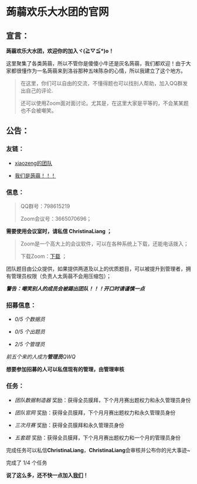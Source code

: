 # **蒟蒻欢乐大水团**的官网

## 宣言：

**蒟蒻欢乐大水团，欢迎你的加入ヾ(≧▽≦*)o！**

这里聚集了各类蒟蒻，所以不管你是傻傻小牛还是灰名蒟蒻，我们都欢迎！由于大家都很懂作为一名蒟蒻来到洛谷那种五味陈杂的心情，所以我建立了这个地方。

>在这里，你们可以自由的交流，不懂得题也可以找别人帮助，加入QQ群发出自己的评论.
>
>还可以使用Zoom面对面讨论。尤其是，在这里大家是平等的，不会某某题也不会被嘲笑。

## 公告：

### 友链：

- [xiaozeng的团队](https://www.luogu.com.cn/team/25418)

- [我们是蒟蒻！！！](https://www.luogu.com.cn/team/25525)

### 信息：

>QQ群号：798615219
>
>Zoom会议号：3665070696；

**需要使用会议室时，请私信 ChristinaLiang ；**

>Zoom是一个高大上的会议软件，可以在各种系统上下载，还能电话拨入；
>
>下载Zoom：[下载](https://zoom.com.cn/s/3665070696) ；

团队题目由公众提供，如果提供两道及以上的优质题目，可以被提升到管理者，拥有管理员权限（负责人太蒟蒻不会用压缩包）；

**_警告：嘲笑别人的成员会被踢出团队！！！开口时请谨慎一点_**

### 招募信息：

- _0/5 个数据员_

- _0/5 个出题员_

- _2/5 个管理员_

_前五个来的人成为**管理员**QWQ_

**想要参加招募的人可以私信现有的管理，由管理审核**

### 任务：

- _团队数据制造器_ 奖励：获得全员膜拜，下个月月赛出题权力和永久管理员身份

- _团队官网_ 奖励：获得全员膜拜，下个月月赛出题权力和永久管理员身份

- _三次月赛_ 奖励：获得全员膜拜和永久管理员身份

- _五套题_ 奖励：获得全员膜拜，下个月月赛出题权力和一个月的管理员身份

完成任务可以私信**ChristinaLiang**，**ChristinaLiang**会审核并公布你的光大事迹~

完成了 1/4 个任务

**说了这么多，还不快一点加入[我们](https://www.luogu.com.cn/team/26129)！**
